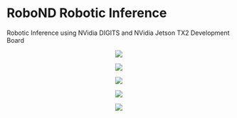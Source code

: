 # RoboND Robotic Inference

Robotic Inference using NVidia DIGITS and NVidia Jetson TX2 Development Board



<p align="center"> <img src="../misc/supplied_data_1.png"> </p>


<p align="center"> <img src="../misc/supplied_data_2.png"> </p>


<p align="center"> <img src="../misc/supplied_data_3.png"> </p>


<p align="center"> <img src="../misc/supplied_data_4.png"> </p>


<p align="center"> <img src="../misc/supplied_data_5.png"> </p>
